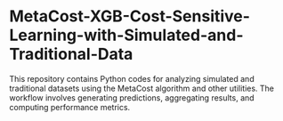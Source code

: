 # MetaCost-XGB-Cost-Sensitive-Learning-with-Simulated-and-Traditional-Data
This repository contains Python codes for analyzing simulated and traditional datasets using the MetaCost algorithm and other utilities. The workflow involves generating predictions, aggregating results, and computing performance metrics.

